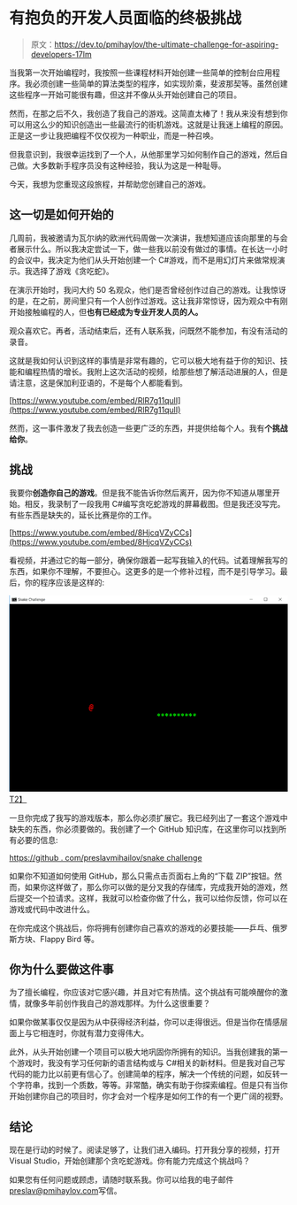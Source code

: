 # 有抱负的开发人员面临的终极挑战

> 原文：<https://dev.to/pmihaylov/the-ultimate-challenge-for-aspiring-developers-17lm>

当我第一次开始编程时，我按照一些课程材料开始创建一些简单的控制台应用程序。我必须创建一些简单的算法类型的程序，如实现阶乘，斐波那契等。虽然创建这些程序一开始可能很有趣，但这并不像从头开始创建自己的项目。

然而，在那之后不久，我创造了我自己的游戏。这简直太棒了！我从来没有想到你可以用这么少的知识创造出一些最流行的街机游戏。这就是让我迷上编程的原因。正是这一步让我把编程不仅仅视为一种职业，而是一种召唤。

但我意识到，我很幸运找到了一个人，从他那里学习如何制作自己的游戏，然后自己做。大多数新手程序员没有这种经验，我认为这是一种耻辱。

今天，我想为您重现这段旅程，并帮助您创建自己的游戏。

## 这一切是如何开始的

几周前，我被邀请为瓦尔纳的欧洲代码周做一次演讲，我想知道应该向那里的与会者展示什么。所以我决定尝试一下，做一些我以前没有做过的事情。在长达一小时的会议中，我决定为他们从头开始创建一个 C#游戏，而不是用幻灯片来做常规演示。我选择了游戏《贪吃蛇》。

在演示开始时，我问大约 50 名观众，他们是否曾经创作过自己的游戏。让我惊讶的是，在之前，房间里只有一个人创作过游戏。这让我非常惊讶，因为观众中有刚开始接触编程的人，但**也有已经成为专业开发人员的人。**

观众喜欢它。再者，活动结束后，还有人联系我，问既然不能参加，有没有活动的录音。

这就是我如何认识到这样的事情是非常有趣的，它可以极大地有益于你的知识、技能和编程热情的增长。我附上这次活动的视频，给那些想了解活动进展的人，但是请注意，这是保加利亚语的，不是每个人都能看到。

[https://www.youtube.com/embed/RlR7g11qulI](https://www.youtube.com/embed/RlR7g11qulI)

然而，这一事件激发了我去创造一些更广泛的东西，并提供给每个人。我有**个挑战给你**。

## 挑战

我要你**创造你自己的游戏**。但是我不能告诉你然后离开，因为你不知道从哪里开始。相反，我录制了一段我用 C#编写贪吃蛇游戏的屏幕截图。但是我还没写完。有些东西是缺失的，延长比赛是你的工作。

[https://www.youtube.com/embed/8HjcqVZyCCs](https://www.youtube.com/embed/8HjcqVZyCCs)

看视频，并通过它的每一部分，确保你跟着一起写我输入的代码。试着理解我写的东西，如果你不理解，不要担心。这更多的是一个修补过程，而不是引导学习。最后，你的程序应该是这样的:

[![](img/138d316ee79c247e2a34c6e11fd7a117.png)T2】](https://res.cloudinary.com/practicaldev/image/fetch/s--R9EOo9pj--/c_limit%2Cf_auto%2Cfl_progressive%2Cq_auto%2Cw_880/http://pmihaylov.com/wp-content/uploads/2017/10/Snake-Challenge-1024x721.png)

一旦你完成了我写的游戏版本，那么你必须扩展它。我已经列出了一套这个游戏中缺失的东西，你必须要做的。我创建了一个 GitHub 知识库，在这里你可以找到所有必要的信息:

[https://github . com/preslavmihailov/snake challenge](https://github.com/PreslavMihaylov/SnakeChallenge)

如果你不知道如何使用 GitHub，那么只需点击页面右上角的“下载 ZIP”按钮。然而，如果你这样做了，那么你可以做的是分叉我的存储库，完成我开始的游戏，然后提交一个拉请求。这样，我就可以检查你做了什么，我可以给你反馈，你可以在游戏或代码中改进什么。

在你完成这个挑战后，你将拥有创建你自己喜欢的游戏的必要技能——乒乓、俄罗斯方块、Flappy Bird 等。

## 你为什么要做这件事

为了擅长编程，你应该对它感兴趣，并且对它有热情。这个挑战有可能唤醒你的激情，就像多年前创作我自己的游戏那样。为什么这很重要？

如果你做某事仅仅是因为从中获得经济利益，你可以走得很远。但是当你在情感层面上与它相连时，你就有潜力变得伟大。

此外，从头开始创建一个项目可以极大地巩固你所拥有的知识。当我创建我的第一个游戏时，我没有学习任何新的语言结构或与 C#相关的新材料。但是我对自己写代码的能力比以前更有信心了。创建简单的程序，解决一个传统的问题，如反转一个字符串，找到一个质数，等等。非常酷，确实有助于你探索编程。但是只有当你开始创建你自己的项目时，你才会对一个程序是如何工作的有一个更广阔的视野。

## 结论

现在是行动的时候了。阅读足够了，让我们进入编码。打开我分享的视频，打开 Visual Studio，开始创建那个贪吃蛇游戏。你有能力完成这个挑战吗？

如果您有任何问题或顾虑，请随时联系我。你可以给我的电子邮件[preslav@pmihaylov.com](mailto:preslav@pmihaylov.com)写信。